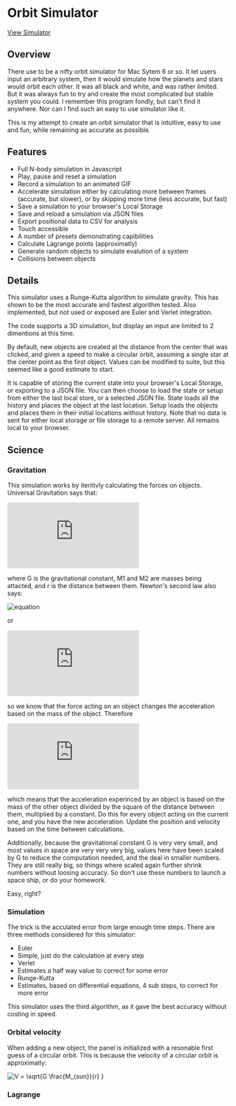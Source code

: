 # Orbit Simulator
[View Simulator](http://jdiwnab.github.io/OrbitSim/Orbit.html)

## Overview
There use to be a nifty orbit simulator for Mac Sytem 6 or so. It let users input an arbitrary system, then it would simulate how the planets and stars would orbit each other. It was all black and white, and was rather limited. But it was always fun to try and create the most complicated but stable system you could. I remember this program fondly, but can't find it anywhere. Nor can I find such an easy to use simulator like it.

This is my attempt to create an orbit simulator that is intuitive, easy to use and fun, while remaining as accurate as possible.

## Features
* Full N-body simulation in Javascript
* Play, pause and reset a simulation
* Record a simulation to an animated GIF
* Accelerate simulation either by calculating more between frames (accurate, but slower), or by skipping more time (less accurate, but fast)
* Save a simulation to your browser's Local Storage
* Save and reload a simulation via JSON files
* Export positional data to CSV for analysis
* Touch accessible
* A number of presets demonstrating capibilities
* Calculate Lagrange points (approximatly)
* Generate random objects to simulate evalution of a system
* Collisions between objects

## Details
This simulator uses a Runge-Kutta algorithm to simulate gravity. This has shown to be the most accurate and fastest algorithm tested. Also implemented, but not used or exposed are Euler and Verlet integration.

The code supports a 3D simulation, but display an input are limited to 2 dimentions at this time.

By default, new objects are created at the distance from the center that was clicked, and given a speed to make a circular orbit, assuming a single star at the center point as the first object. Values can be modified to suite, but this seemed like a good estimate to start.

It is capable of storing the current state into your browser's Local Storage, or exporting to a JSON file. You can then choose to load the state or setup from either the last local store, or a selected JSON file. State loads all the history and places the object at the last location. Setup loads the objects and places them in their initial locations without history. Note that no data is sent for either local storage or file storage to a remote server. All remains local to your browser.

## Science

### Gravitation

This simulation works by iteritivly calculating the forces on objects. Universal Gravitation says that:

![equation](http://www.sciweavers.org/tex2img.php?eq=F%20%3D%20G%20%20%5Cfrac%7BM_%7B1%7D%20%20%2B%20M_%7B2%7D%7D%7B%20r%5E%7B2%7D%20%7D%20&bc=White&fc=Black&im=jpg&fs=12&ff=arev&edit=0)

where G is the gravitational constant, M1 and M2 are masses being attacted, and r is the distance between them. Newton's second law also says:

![equation]([img]http://www.sciweavers.org/tex2img.php?eq=F%3DM_%7B1%7Da&bc=White&fc=Black&im=jpg&fs=12&ff=arev&edit=0)

or

![equation](http://www.sciweavers.org/tex2img.php?eq=a%20%3D%20%20%5Cfrac%7BF%7D%7BM_%7B1%7D%7D%20&bc=White&fc=Black&im=jpg&fs=12&ff=arev&edit=0)

so we know that the force acting on an object changes the acceleration based on the mass of the object. Therefore

![equation](http://www.sciweavers.org/tex2img.php?eq=a%20%3D%20G%20%20%5Cfrac%7BM_%7B2%7D%7D%7B%20r%5E%7B2%7D%20%7D%20&bc=White&fc=Black&im=jpg&fs=12&ff=arev&edit=0)

which means that the acceleration experinced by an object is based on the mass of the other object divided by the square of the distance between them, multiplied by a constant. Do this for every object acting on the current one, and you have the new acceleration. Update the position and velocity based on the time between calculations. 

Additionally, because the gravitational constant G is very very small, and most values in space are very very very big, values here have been scaled by G to reduce the computation needed, and the deal in smaller numbers. They are still really big, so things where scaled again further shrink numbers without loosing accuracy. So don't use these numbers to launch a space ship, or do your homework.

Easy, right?

### Simulation
The trick is the acculated error from large enough time steps. There are three methods considered for this simulator:
* Euler
 * Simple, just do the calculation at every step
* Verlet
 * Estimates a half way value to correct for some error
* Runge-Kutta
 * Estimates, based on differential equations, 4 sub steps, to correct for more error

This simulator uses the third algorithm, as it gave the best accuracy without costing in speed.

### Orbital velocity
When adding a new object, the panel is initialized with a resonable first guess of a circular orbit. This is because the velocity of a circular orbit is approximatly:

![V =  \sqrt{G  \frac{M_{sun}}{r} } ](http://mathurl.com/pmwtd4y.png)

### Lagrange


